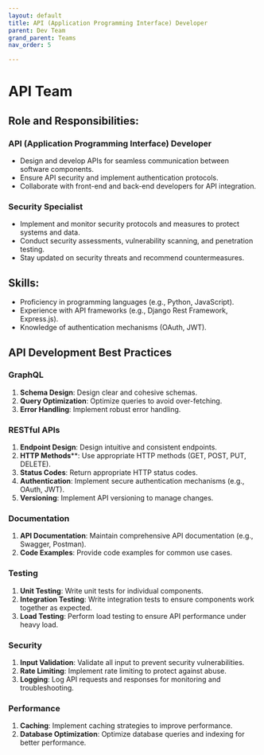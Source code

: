 ```yaml
---
layout: default
title: API (Application Programming Interface) Developer
parent: Dev Team
grand_parent: Teams
nav_order: 5

---
```



# API Team

## Role and Responsibilities:

### API (Application Programming Interface) Developer

- Design and develop APIs for seamless communication between software components.
- Ensure API security and implement authentication protocols.
- Collaborate with front-end and back-end developers for API integration.

### Security Specialist

- Implement and monitor security protocols and measures to protect systems and data.
- Conduct security assessments, vulnerability scanning, and penetration testing.
- Stay updated on security threats and recommend countermeasures.

## Skills:

- Proficiency in programming languages (e.g., Python, JavaScript).
- Experience with API frameworks (e.g., Django Rest Framework, Express.js).
- Knowledge of authentication mechanisms (OAuth, JWT).


## API Development Best Practices

### GraphQL
1. **Schema Design**: Design clear and cohesive schemas.
2. **Query Optimization**: Optimize queries to avoid over-fetching.
3. **Error Handling**: Implement robust error handling.

### RESTful APIs
1. **Endpoint Design**: Design intuitive and consistent endpoints.
2. **HTTP Methods****: Use appropriate HTTP methods (GET, POST, PUT, DELETE).
3. **Status Codes**: Return appropriate HTTP status codes.
4. **Authentication**: Implement secure authentication mechanisms (e.g., OAuth, JWT).
5. **Versioning**: Implement API versioning to manage changes.

### Documentation
1. **API Documentation**: Maintain comprehensive API documentation (e.g., Swagger, Postman).
2. **Code Examples**: Provide code examples for common use cases.

### Testing
1. **Unit Testing**: Write unit tests for individual components.
2. **Integration Testing**: Write integration tests to ensure components work together as expected.
3. **Load Testing**: Perform load testing to ensure API performance under heavy load.

### Security
1. **Input Validation**: Validate all input to prevent security vulnerabilities.
2. **Rate Limiting**: Implement rate limiting to protect against abuse.
3. **Logging**: Log API requests and responses for monitoring and troubleshooting.

### Performance
1. **Caching**: Implement caching strategies to improve performance.
2. **Database Optimization**: Optimize database queries and indexing for better performance.
